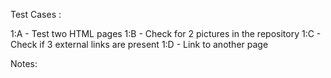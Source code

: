 Test Cases :

1:A - Test two HTML pages
1:B - Check for 2 pictures in the repository
1:C - Check if 3 external links are present
1:D - Link to another page

Notes:

